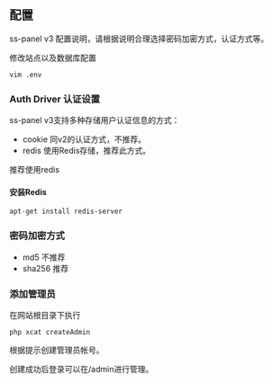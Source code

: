 ## 配置

ss-panel v3 配置说明，请根据说明合理选择密码加密方式，认证方式等。

修改站点以及数据库配置
```
vim .env
```

### Auth Driver 认证设置

ss-panel v3支持多种存储用户认证信息的方式：

* cookie 同v2的认证方式，不推荐。 
* redis 使用Redis存储，推荐此方式。

推荐使用redis

#### 安装Redis
```
apt-get install redis-server
```

### 密码加密方式

* md5 不推荐
* sha256 推荐

### 添加管理员

在网站根目录下执行

```
php xcat createAdmin
```

根据提示创建管理员帐号。

创建成功后登录可以在/admin进行管理。


